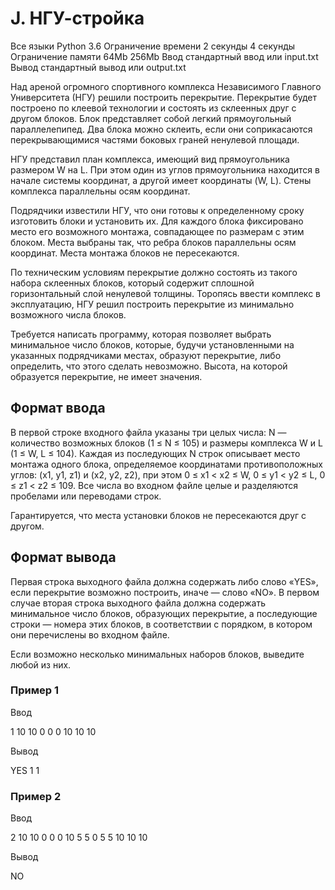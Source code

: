 # J. НГУ-стройка

Все языки Python 3.6
Ограничение времени 2 секунды 4 секунды
Ограничение памяти 64Mb 256Mb
Ввод стандартный ввод или input.txt
Вывод стандартный вывод или output.txt

Над ареной огромного спортивного комплекса Независимого Главного Университета (НГУ) решили построить перекрытие. Перекрытие будет построено по клеевой технологии и состоять из склеенных друг с другом блоков. Блок представляет собой легкий прямоугольный параллелепипед. Два блока можно склеить, если они соприкасаются перекрывающимися частями боковых граней ненулевой площади.

НГУ представил план комплекса, имеющий вид прямоугольника размером W на L. При этом один из углов прямоугольника находится в начале системы координат, а другой имеет координаты (W, L). Стены комплекса параллельны осям координат.

Подрядчики известили НГУ, что они готовы к определенному сроку изготовить блоки и установить их. Для каждого блока фиксировано место его возможного монтажа, совпадающее по размерам с этим блоком. Места выбраны так, что ребра блоков параллельны осям координат. Места монтажа блоков не пересекаются.

По техническим условиям перекрытие должно состоять из такого набора склеенных блоков, который содержит сплошной горизонтальный слой ненулевой толщины. Торопясь ввести комплекс в эксплуатацию, НГУ решил построить перекрытие из минимально возможного числа блоков.

Требуется написать программу, которая позволяет выбрать минимальное число блоков, которые, будучи установленными на указанных подрядчиками местах, образуют перекрытие, либо определить, что этого сделать невозможно. Высота, на которой образуется перекрытие, не имеет значения.

## Формат ввода

В первой строке входного файла указаны три целых числа: N — количество возможных блоков (1 ≤ N ≤ 105) и размеры комплекса W и L (1 ≤ W, L ≤ 104). Каждая из последующих N строк описывает место монтажа одного блока, определяемое координатами противоположных углов: (x1, y1, z1) и (x2, y2, z2), при этом 0 ≤ x1 < x2 ≤ W, 0 ≤ y1 < y2 ≤ L, 0 ≤ z1 < z2 ≤ 109. Все числа во входном файле целые и разделяются пробелами или переводами строк.

Гарантируется, что места установки блоков не пересекаются друг с другом.

## Формат вывода

Первая строка выходного файла должна содержать либо слово «YES», если перекрытие возможно построить, иначе — слово «NO». В первом случае вторая строка выходного файла должна содержать минимальное число блоков, образующих перекрытие, а последующие строки — номера этих блоков, в соответствии с порядком, в котором они перечислены во входном файле.

Если возможно несколько минимальных наборов блоков, выведите любой из них.

### Пример 1

Ввод

1 10 10
0 0 0 10 10 10

Вывод

YES
1
1

### Пример 2

Ввод

2 10 10
0 0 0 10 5 5
0 5 5 10 10 10

Вывод

NO
